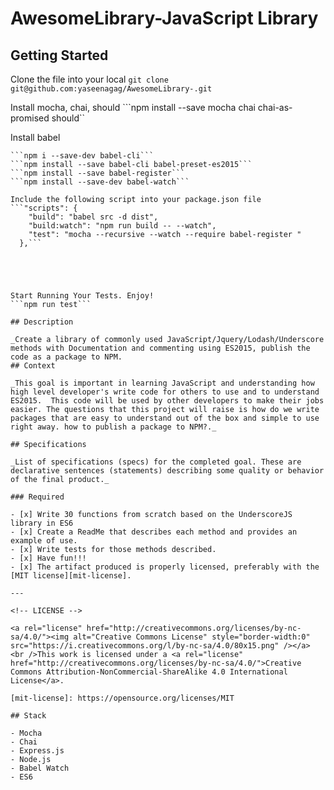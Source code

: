 # AwesomeLibrary-JavaScript Library 
## Getting Started

Clone the file into your local 
```git clone git@github.com:yaseenagag/AwesomeLibrary-.git```

Install mocha, chai, should
```npm install --save mocha chai chai-as-promised should``

Install babel
```npm install --save-dev babel-core
```npm i --save-dev babel-cli```
```npm install --save babel-cli babel-preset-es2015```
```npm install --save babel-register```
```npm install --save-dev babel-watch```

Include the following script into your package.json file
```"scripts": {
    "build": "babel src -d dist",
    "build:watch": "npm run build -- --watch",
    "test": "mocha --recursive --watch --require babel-register "
  },```





Start Running Your Tests. Enjoy!
```npm run test```

## Description

_Create a library of commonly used JavaScript/Jquery/Lodash/Underscore methods with Documentation and commenting using ES2015, publish the code as a package to NPM.
## Context

_This goal is important in learning JavaScript and understanding how high level developer's write code for others to use and to understand ES2015.  This code will be used by other developers to make their jobs easier. The questions that this project will raise is how do we write packages that are easy to understand out of the box and simple to use right away. how to publish a package to NPM?._

## Specifications

_List of specifications (specs) for the completed goal. These are declarative sentences (statements) describing some quality or behavior of the final product._

### Required

- [x] Write 30 functions from scratch based on the UnderscoreJS library in ES6
- [x] Create a ReadMe that describes each method and provides an example of use. 
- [x] Write tests for those methods described.
- [x] Have fun!!!
- [x] The artifact produced is properly licensed, preferably with the [MIT license][mit-license].

---

<!-- LICENSE -->

<a rel="license" href="http://creativecommons.org/licenses/by-nc-sa/4.0/"><img alt="Creative Commons License" style="border-width:0" src="https://i.creativecommons.org/l/by-nc-sa/4.0/80x15.png" /></a>
<br />This work is licensed under a <a rel="license" href="http://creativecommons.org/licenses/by-nc-sa/4.0/">Creative Commons Attribution-NonCommercial-ShareAlike 4.0 International License</a>.

[mit-license]: https://opensource.org/licenses/MIT

## Stack

- Mocha
- Chai
- Express.js
- Node.js
- Babel Watch
- ES6


